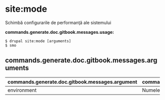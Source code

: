 # site:mode
Schimbă configurarile de performanţă ale sistemului

**commands.generate.doc.gitbook.messages.usage:**
```
$ drupal site:mode [arguments]
$ smo  
```

## commands.generate.doc.gitbook.messages.arguments
commands.generate.doc.gitbook.messages.argument | commands.generate.doc.gitbook.messages.details
---------|-------------
environment | Numele mediului
